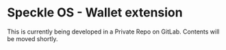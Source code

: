 # Speckle OS - Wallet extension
This is currently being developed in a Private Repo on GitLab. Contents will be moved shortly. 
